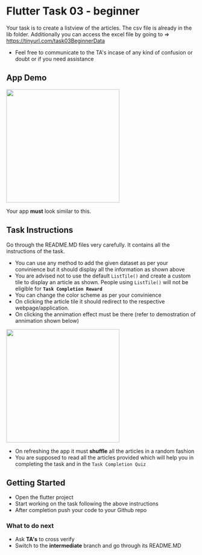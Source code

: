 # Flutter Task 03 - beginner
Your task is to create a listview of the articles. The csv file is already in the lib folder.
Additionally you can access the excel file by going to => https://tinyurl.com/task03BeginnerData

* Feel free to communicate to the TA's incase of any kind of confusion or doubt or if you need assistance 

## App Demo
<img src='https://github.com/jackfrost13/task03_dataparsing/blob/master/screenshots/beginner.gif?raw=true' width='300' >

Your app **must** look similar to this.
## Task Instructions
Go through the README.MD files very carefully. It contains all the instructions of the task.


* You can use any method to add the given dataset as per your convinience but it should display all the information as shown above
* You are advised not to use the default `ListTile()` and create a custom tile to display an article as shown. People using `ListTile()` will not be eligible for **`Task Completion Reward`**
* You can change the color scheme as per your convinience 
* On clicking the article tile it should redirect to the respective webpage/application.
* On clicking the annimation effect must be there (refer to demostration of annimation shown below)
<img src='https://github.com/jackfrost13/task03_dataparsing/blob/master/screenshots/Listview.gif?raw=true' width = '300'>

* On refreshing the app it must **shuffle** all the articles in a random fashion
* You are supposed to read all the articles provided which will help you in completing the task and in the `Task Completion Quiz`


## Getting Started
* Open the flutter project
* Start working on the task following the above instructions
* After completion push your code to your Github repo

### What to do next

* Ask **TA's** to cross verify
* Switch to the **intermediate** branch and go through its README.MD
